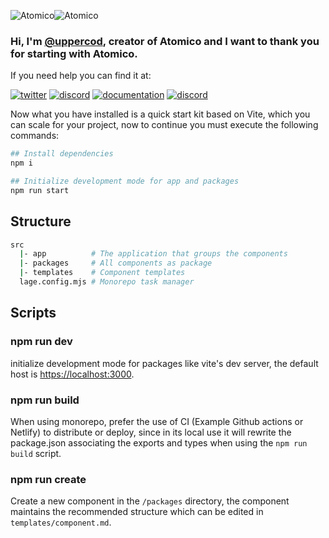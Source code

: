 ![Atomico](https://raw.githubusercontent.com/atomicojs/docs/master/.gitbook/assets/h4.svg)![Atomico](https://raw.githubusercontent.com/atomicojs/docs/master/.gitbook/assets/h3.svg)

### Hi, I'm [@uppercod](https://twitter.com/uppercod), creator of Atomico and I want to thank you for starting with Atomico.

If you need help you can find it at:

[![twitter](https://raw.githubusercontent.com/atomicojs/docs/master/.gitbook/assets/twitter.svg)](https://twitter.com/atomicojs)
[![discord](https://raw.githubusercontent.com/atomicojs/docs/master/.gitbook/assets/discord.svg)](https://discord.gg/7z3rNhmkNE)
[![documentation](https://raw.githubusercontent.com/atomicojs/docs/master/.gitbook/assets/doc-1.svg)](https://atomico.gitbook.io/doc/)
[![discord](https://raw.githubusercontent.com/atomicojs/docs/master/.gitbook/assets/doc.svg)](https://webcomponents.dev/edit/collection/F7dm6YnMEDRtAl57RTXU/d6E4w07fsQbb0CelYQac)

Now what you have installed is a quick start kit based on Vite, which you can scale for your project, now to continue you must execute the following commands:

```bash
## Install dependencies
npm i

## Initialize development mode for app and packages
npm run start

```

## Structure

```bash
src
  |- app          # The application that groups the components
  |- packages     # All components as package
  |- templates    # Component templates
  lage.config.mjs # Monorepo task manager
```

## Scripts

### npm run dev

initialize development mode for packages like vite's dev server, the default host is [https://localhost:3000](https://localhost:3000).

### npm run build

When using monorepo, prefer the use of CI (Example Github actions or Netlify) to distribute or deploy, since in its local use it will rewrite the package.json associating the exports and types when using the `npm run build` script.

### npm run create

Create a new component in the `/packages` directory, the component maintains the recommended structure which can be edited in `templates/component.md`.
